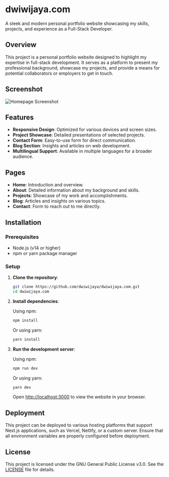 
# dwiwijaya.com

A sleek and modern personal portfolio website showcasing my skills, projects, and experience as a Full-Stack Developer.

## Overview

This project is a personal portfolio website designed to highlight my expertise in full-stack development. It serves as a platform to present my professional background, showcase my projects, and provide a means for potential collaborators or employers to get in touch.

## Screenshot

![Homepage Screenshot](https://www.dwiwijaya.com/screenshot.png)

## Features

- **Responsive Design**: Optimized for various devices and screen sizes.
- **Project Showcase**: Detailed presentations of selected projects.
- **Contact Form**: Easy-to-use form for direct communication.
- **Blog Section**: Insights and articles on web development.
- **Multilingual Support**: Available in multiple languages for a broader audience.

## Pages

- **Home**: Introduction and overview.
- **About**: Detailed information about my background and skills.
- **Projects**: Showcase of my work and accomplishments.
- **Blog**: Articles and insights on various topics.
- **Contact**: Form to reach out to me directly.

## Installation

### Prerequisites

- Node.js (v14 or higher)
- npm or yarn package manager

### Setup

1. **Clone the repository**:

   ```bash
   git clone https://github.com/dwiwijaya/dwiwijaya.com.git
   cd dwiwijaya.com
   ```

2. **Install dependencies**:

   Using npm:

   ```bash
   npm install
   ```

   Or using yarn:

   ```bash
   yarn install
   ```

3. **Run the development server**:

   Using npm:

   ```bash
   npm run dev
   ```

   Or using yarn:

   ```bash
   yarn dev
   ```

   Open [http://localhost:3000](http://localhost:3000) to view the website in your browser.

## Deployment

This project can be deployed to various hosting platforms that support Next.js applications, such as Vercel, Netlify, or a custom server. Ensure that all environment variables are properly configured before deployment.

## License

This project is licensed under the GNU General Public License v3.0. See the [LICENSE](https://github.com/dwiwijaya/dwiwijaya.com/blob/main/LICENSE) file for details.
